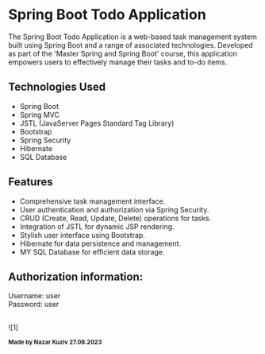 # Spring Boot Todo Application

The Spring Boot Todo Application is a web-based task management system built using Spring Boot and a range of associated technologies. Developed as part of the 'Master Spring and Spring Boot' course, this application empowers users to effectively manage their tasks and to-do items.

## Technologies Used
- Spring Boot
- Spring MVC
- JSTL (JavaServer Pages Standard Tag Library)
- Bootstrap
- Spring Security
- Hibernate
- SQL Database

## Features
- Comprehensive task management interface.
- User authentication and authorization via Spring Security.
- CRUD (Create, Read, Update, Delete) operations for tasks.
- Integration of JSTL for dynamic JSP rendering.
- Stylish user interface using Bootstrap.
- Hibernate for data persistence and management.
- MY SQL Database for efficient data storage.

  
## Authorization information:
Username: user  
Password: user

##
![1]

<sub>**Made by Nazar Kuziv 27.08.2023**</sub>	
